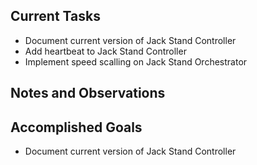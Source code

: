 ## Current Tasks

- Document current version of Jack Stand Controller
- Add heartbeat to Jack Stand Controller
- Implement speed scalling on Jack Stand Orchestrator

## Notes and Observations

## Accomplished Goals

- Document current version of Jack Stand Controller

